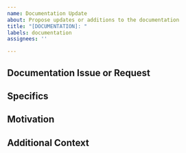 ```yaml
---
name: Documentation Update
about: Propose updates or additions to the documentation
title: "[DOCUMENTATION]: "
labels: documentation
assignees: ''

---
```


## Documentation Issue or Request
<!-- Brief description of the documentation issue or request. -->

## Specifics
<!-- What needs to be updated, added, or changed in the documentation? -->

## Motivation
<!-- Why is this change necessary? What does it improve? -->

## Additional Context
<!-- Any other context or screenshots about the documentation request. -->

